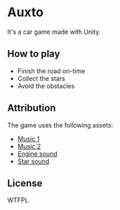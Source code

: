# Auxto

It's a car game made with Unity.

## How to play

- Finish the road on-time
- Collect the stars 
- Avoid the obstacles

## Attribution

The game uses the following assets:

- [Music 1](https://freesound.org/people/AudioCoffee/sounds/753498/)
- [Music 2](https://freesound.org/people/AudioCoffee/sounds/708432/)
- [Engine sound](https://freesound.org/people/soundjoao/sounds/325808/)
- [Star sound](https://freesound.org/people/MATRIXXX_/sounds/441415/)

## License

WTFPL